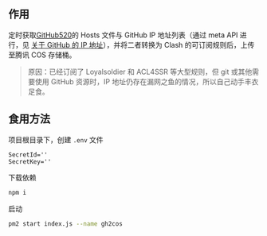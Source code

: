 ## 作用

定时获取[GitHub520](https://github.com/521xueweihan/GitHub520)的 Hosts 文件与 GitHub IP 地址列表（通过 meta API 进行，见
[关于 GitHub 的 IP 地址](https://docs.github.com/zh/authentication/keeping-your-account-and-data-secure/about-githubs-ip-addresses)），并将二者转换为 Clash 的可订阅规则后，上传至腾讯 COS 存储桶。

> 原因：已经订阅了 Loyalsoldier 和 ACL4SSR 等大型规则，但 git 或其他需要使用 GitHub 资源时，IP 地址仍存在漏网之鱼的情况，所以自己动手丰衣足食。

## 食用方法

项目根目录下，创建 `.env` 文件

```
SecretId=''
SecretKey=''
```

下载依赖

```bash
npm i
```

启动

```bash
pm2 start index.js --name gh2cos
```